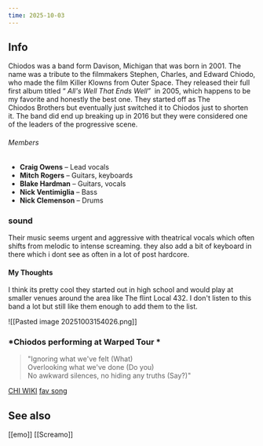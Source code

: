 ```yaml
---
time: 2025-10-03
---
```


## Info
Chiodos was a band form Davison, Michigan that was born in 2001. The name was a tribute to the filmmakers Stephen, Charles, and Edward Chiodo, who made the film Killer Klowns from Outer Space. They released their full first album titled “ _All's Well That Ends Well”_  in 2005, which happens to be my favorite and honestly the best one. They started off as The Chiodos Brothers but eventually just switched it to Chiodos just to shorten it. The band did end up breaking up in 2016 but they were considered one of the leaders of the progressive scene. 
###### Members
- **Craig Owens** – Lead vocals
- **Mitch Rogers** – Guitars, keyboards
- **Blake Hardman** – Guitars, vocals
- **Nick Ventimiglia** – Bass
- **Nick Clemenson** – Drums
### sound
Their music seems urgent and aggressive with theatrical vocals which often shifts from melodic to intense screaming. they also add a bit of keyboard in there which i dont see as often in a lot of post hardcore.
#### My Thoughts
I think its pretty cool they started out in high school and would play at smaller venues around the area like The flint Local 432. I don't listen to this band a lot but still like them enough to add them to the list.

![[Pasted image 20251003154026.png]]
### *Chiodos performing at Warped Tour *

>"Ignoring what we've felt (What)  
Overlooking what we've done (Do you)  
No awkward silences, no hiding any truths (Say?)"

[CHI WIKI](https://en.wikipedia.org/wiki/Chiodos)
[fav song](https://genius.com/Chiodos-baby-you-wouldnt-last-a-minute-on-the-creek-lyrics)
## See also
[[emo]]
[[Screamo]]
